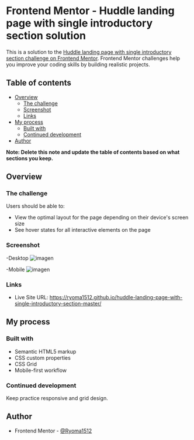 # Frontend Mentor - Huddle landing page with single introductory section solution

This is a solution to the [Huddle landing page with single introductory section challenge on Frontend Mentor](https://www.frontendmentor.io/challenges/huddle-landing-page-with-a-single-introductory-section-B_2Wvxgi0). Frontend Mentor challenges help you improve your coding skills by building realistic projects. 

## Table of contents

- [Overview](#overview)
  - [The challenge](#the-challenge)
  - [Screenshot](#screenshot)
  - [Links](#links)
- [My process](#my-process)
  - [Built with](#built-with)
  - [Continued development](#continued-development)
- [Author](#author)


**Note: Delete this note and update the table of contents based on what sections you keep.**

## Overview

### The challenge

Users should be able to:

- View the optimal layout for the page depending on their device's screen size
- See hover states for all interactive elements on the page

### Screenshot

-Desktop
![imagen](https://user-images.githubusercontent.com/88509496/133837938-18f16cf6-ad4a-4d57-8a79-078354dbb795.png)

-Mobile
![imagen](https://user-images.githubusercontent.com/88509496/133838587-4240c45f-f32d-4a99-8a75-27d31d244de2.png)


### Links

- Live Site URL: https://ryoma1512.github.io/huddle-landing-page-with-single-introductory-section-master/

## My process

### Built with

- Semantic HTML5 markup
- CSS custom properties
- CSS Grid
- Mobile-first workflow



### Continued development

Keep practice responsive and grid design.

## Author

- Frontend Mentor - [@Ryoma1512](https://www.frontendmentor.io/profile/Ryoma1512)
